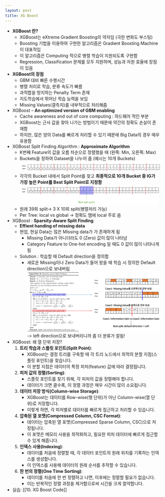 ```yaml
---
layout: post
title: XG Boost
---
```


- **XGBoost 란?** 
	- XGBoost는 eXtreme Gradient Boosting의 약자임 (극한 변화도 부스팅) 
	- Boosting 기법을 이용하여 구현한 알고리즘은 Gradient Boosting Machine이 대표적임 
	- 이 알고리즘은 Computing 적으로 병렬 학습이 지원되도록 구현함 
	- Regression, Classification 문제를 모두 지원하며, 성능과 자원 효율에 장점이 있음 
- **XGBoost의 장점** 
	- GBM 대비 빠른 수행시간 
	- 병렬 처리로 학습, 분류 속도가 빠름 
	- 과적합을 방지하는 Penalty Term 존재 
	- 지도학습에서 뛰어난 학습 능력을 보임 
	- Missing Values(결측치)를 내부적으로 처리해줌
- XGBoost – **An optimized version of GBM enabling** 
	- Cache awareness and out of core computing : 하드웨어 적인 부분 
	- XGBoost는 근사 값을 찾아 나가는 방법이기 때문에 약간의 정확도 손실이 존재함
	- 하지만, 많은 양의 Data를 빠르게 처리할 수 있기 때문에 Big Data의 경우 매우 유용함
- XGBoost Split Finding Algorithm : **Approximate Algorithm** 
	- K번째 Feature의 값을 오름 차순으로 정렬했을 때 (왼쪽: Min, 오른쪽: Max) 
	- Buckets을 정하여 Dataset을 나누어 줌 (예시는 10개 Buckets)
		![image](https://github.com/code7ssage/code7ssage.github.io/blob/master/assets/attached%20file/Pasted%20image%2020240108141152.png?raw=true)
	- 각각의 Bucket 내에서 Split Point를 찾고 **최종적으로 10개 Bucket 중 IG가 가장 높은 Point를 Best Split Point로 지정함**
		![image](https://github.com/code7ssage/code7ssage.github.io/blob/master/assets/attached%20file/Pasted%20image%2020240108141226.png?raw=true)
	- 원래 39회 split-> 3 X 10회 split(병렬처리 가능)
	- Per Tree: local vs global -> 정확도 땜에 local 주로 씀
- XGBoost : **Sparsity-Aware Split Finding** 
	- **Effient handing of missing data** 
	- 현업, 현실 Data는 많은 Missing data가 가 존재하게 됨 
		- Missing Data가 아니더라도 0 (Zero) 값이 많이 나타남 
		- Category Feature to One-hot encoding 일 때도 0 값이 많이 나타나게 됨 
	- Solution : 학습할 때 Default direction을 정의함 
		- 새로운 Missing이나 Zero Data가 들어 왔을 때 학습 시 정의한 Default direction으로 보내버림
		![image](https://github.com/code7ssage/code7ssage.github.io/blob/master/assets/attached%20file/Pasted%20image%2020240108142604.png?raw=true)
		-> left direction으로 보내버리니까 좀 더 분류가 잘됨!
- XGBoost: 왜 열 단위 저장?
	1. **트리 학습과 스플릿 포인트(Split Point)**:
	    - XGBoost는 결정 트리를 구축할 때 각 트리 노드에서 최적의 분할 지점(스플릿 포인트)을 찾습니다.
	    - 이 분할 지점은 데이터의 특정 피처(feature) 값에 따라 결정됩니다.
	2. **피처 값의 정렬(Sorting)**:
	    - 스플릿 포인트를 찾기 위해, 각 피처의 값을 정렬해야 합니다.
	    - 데이터가 크면 클수록, 이 정렬 과정은 매우 시간이 많이 소요됩니다.
	3. **데이터 저장 방식(Column-wise Storage)**:
	    - XGBoost는 데이터를 Row-wise(행 단위)가 아닌 Column-wise(열 단위)로 저장합니다.
	    - 이렇게 하면, 각 피처별로 데이터를 빠르게 접근하고 처리할 수 있습니다.
	4. **압축된 열 포맷(Compressed Column, CSC Format)**:
	    - 데이터는 압축된 열 포맷(Compressed Sparse Column, CSC)으로 저장됩니다.
	    - 이 포맷은 메모리 사용을 최적화하고, 필요한 피처 데이터에 빠르게 접근할 수 있게 해줍니다.
	5. **인덱스 사용(Indexing)**:
	    - 데이터를 처음에 정렬할 때, 각 데이터 포인트의 원래 위치를 기록하는 인덱스를 생성합니다.
	    - 이 인덱스를 사용해 데이터의 원래 순서를 추적할 수 있습니다.
	6. **한 번의 정렬(One Time Sorting)**:
	    - 데이터를 처음에 한 번 정렬하고 나면, 이후에는 정렬할 필요가 없습니다.
	    - 이는 반복적인 정렬 과정을 제거함으로써 시간을 크게 절약합니다.
- 실습: [[10. XG Boost Code]]